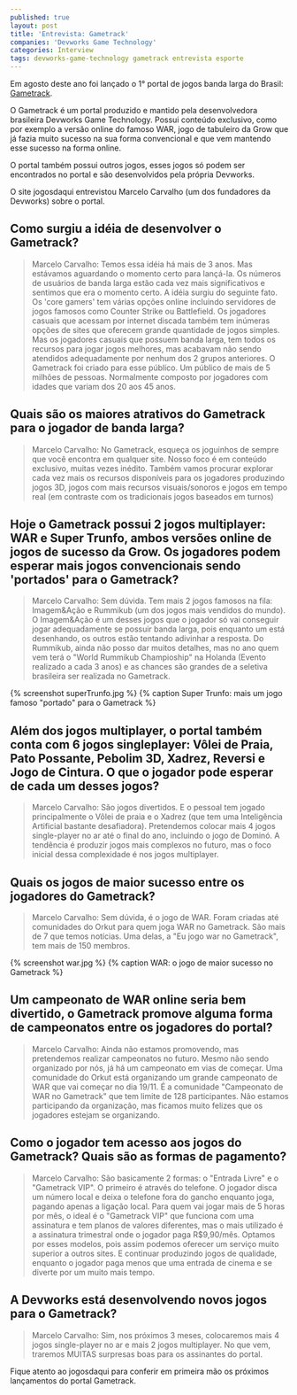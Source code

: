 ```yaml
---
published: true
layout: post
title: 'Entrevista: Gametrack'
companies: 'Devworks Game Technology'
categories: Interview
tags: devworks-game-technology gametrack entrevista esporte
---
```

Em agosto deste ano foi lançado o 1° portal de jogos banda larga do Brasil: [Gametrack](http://www.gametrack.com.br).

O Gametrack é um portal produzido e mantido pela desenvolvedora brasileira Devworks Game Technology. Possui conteúdo exclusivo, como por exemplo a versão online do famoso WAR, jogo de tabuleiro da Grow que já fazia muito sucesso na sua forma convencional e que vem mantendo esse sucesso na forma online.

O portal também possui outros jogos, esses jogos só podem ser encontrados no portal e são desenvolvidos pela própria Devworks.

O site jogosdaqui entrevistou Marcelo Carvalho (um dos fundadores da Devworks) sobre o portal.

## Como surgiu a idéia de desenvolver o Gametrack?
> Marcelo Carvalho: Temos essa idéia há mais de 3 anos. Mas estávamos aguardando o momento certo para lançá-la. Os números de usuários de banda larga estão cada vez mais significativos e sentimos que era o momento certo. A idéia surgiu do seguinte fato. Os 'core gamers' tem várias opções online incluindo servidores de jogos famosos como Counter Strike ou Battlefield. Os jogadores casuais que acessam por internet discada também tem inúmeras opções de sites que oferecem grande quantidade de jogos simples. Mas os jogadores casuais que possuem banda larga, tem todos os recursos para jogar jogos melhores, mas acabavam não sendo atendidos adequadamente por nenhum dos 2 grupos anteriores. O Gametrack foi criado para esse público. Um público de mais de 5 milhões de pessoas. Normalmente composto por jogadores com idades que variam dos 20 aos 45 anos.

## Quais são os maiores atrativos do Gametrack para o jogador de banda larga?
> Marcelo Carvalho: No Gametrack, esqueça os joguinhos de sempre que você encontra em qualquer site. Nosso foco é em conteúdo exclusivo, muitas vezes inédito. Também vamos procurar explorar cada vez mais os recursos disponíveis para os jogadores produzindo jogos 3D, jogos com mais recursos visuais/sonoros e jogos em tempo real (em contraste com os tradicionais jogos baseados em turnos)

## Hoje o Gametrack possui 2 jogos multiplayer: WAR e Super Trunfo, ambos versões online de jogos de sucesso da Grow. Os jogadores podem esperar mais jogos convencionais sendo 'portados' para o Gametrack?
> Marcelo Carvalho: Sem dúvida. Tem mais 2 jogos famosos na fila: Imagem&amp;Ação e Rummikub (um dos jogos mais vendidos do mundo). O Imagem&amp;Ação é um desses jogos que o jogador só vai conseguir jogar adequadamente se possuir banda larga, pois enquanto um está desenhando, os outros estão tentando adivinhar a resposta. Do Rummikub, ainda não posso dar muitos detalhes, mas no ano quem vem terá o &quot;World Rummikub Champioship&quot; na Holanda (Evento realizado a cada 3 anos) e as chances são grandes de a seletiva brasileira ser realizada no Gametrack.

{% screenshot superTrunfo.jpg %}
{% caption Super Trunfo: mais um jogo famoso "portado" para o Gametrack %}

## Além dos jogos multiplayer, o portal também conta com 6 jogos singleplayer: Vôlei de Praia, Pato Possante, Pebolim 3D, Xadrez, Reversi e Jogo de Cintura. O que o jogador pode esperar de cada um desses jogos?
> Marcelo Carvalho: São jogos divertidos. E o pessoal tem jogado principalmente o Vôlei de praia e o Xadrez (que tem uma Inteligência Artificial bastante desafiadora). Pretendemos colocar mais 4 jogos single-player no ar até o final do ano, incluindo o jogo de Dominó. A tendência é produzir jogos mais complexos no futuro, mas o foco inicial dessa complexidade é nos jogos multiplayer.

## Quais os jogos de maior sucesso entre os jogadores do Gametrack?
> Marcelo Carvalho: Sem dúvida, é o jogo de WAR. Foram criadas até comunidades do Orkut para quem joga WAR no Gametrack. São mais de 7 que temos notícias. Uma delas, a &quot;Eu jogo war no Gametrack&quot;, tem mais de 150 membros.

{% screenshot war.jpg %}
{% caption WAR: o jogo de maior sucesso no Gametrack %}

## Um campeonato de WAR online seria bem divertido, o Gametrack promove alguma forma de campeonatos entre os jogadores do portal?
> Marcelo Carvalho: Ainda não estamos promovendo, mas pretendemos realizar campeonatos no futuro. Mesmo não sendo organizado por nós, já há um campeonato em vias de começar. Uma comunidade do Orkut está organizando um grande campeonato de WAR que vai começar no dia 19/11. É a comunidade &quot;Campeonato de WAR no Gametrack&quot; que tem limite de 128 participantes. Não estamos participando da organização, mas ficamos muito felizes que os jogadores estejam se organizando.

## Como o jogador tem acesso aos jogos do Gametrack? Quais são as formas de pagamento?
> Marcelo Carvalho: São basicamente 2 formas: o &quot;Entrada Livre&quot; e o &quot;Gametrack VIP&quot;. O primeiro é através do telefone. O jogador disca um número local e deixa o telefone fora do gancho enquanto joga, pagando apenas a ligação local. Para quem vai jogar mais de 5 horas por mês, o ideal é o &quot;Gametrack VIP&quot; que funciona com uma assinatura e tem planos de valores diferentes, mas o mais utilizado é a assinatura trimestral onde o jogador paga R$9,90/mês. Optamos por esses modelos, pois assim podemos oferecer um serviço muito superior a outros sites. E continuar produzindo jogos de qualidade, enquanto o jogador paga menos que uma entrada de cinema e se diverte por um muito mais tempo.

## A Devworks está desenvolvendo novos jogos para o Gametrack?
> Marcelo Carvalho: Sim, nos próximos 3 meses, colocaremos mais 4 jogos single-player no ar e mais 2 jogos multiplayer. No que vem, traremos MUITAS surpresas boas para os assinantes do portal.

Fique atento ao jogosdaqui para conferir em primeira mão os próximos lançamentos do portal Gametrack.